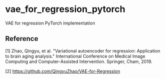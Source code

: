 # vae_for_regression_pytorch
VAE for regression PyTorch implementation

## Reference
[1] Zhao, Qingyu, et al. "Variational autoencoder for regression: Application to brain aging analysis." International Conference on Medical Image Computing and Computer-Assisted Intervention. Springer, Cham, 2019.

[2] https://github.com/QingyuZhao/VAE-for-Regression
